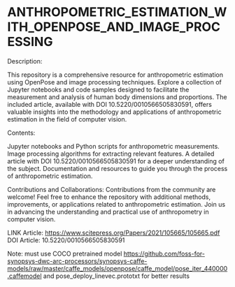 # ANTHROPOMETRIC_ESTIMATION_WITH_OPENPOSE_AND_IMAGE_PROCESSING

Description:

This repository is a comprehensive resource for anthropometric estimation using OpenPose and image processing techniques. Explore a collection of Jupyter notebooks and code samples designed to facilitate the measurement and analysis of human body dimensions and proportions. The included article, available with DOI 10.5220/0010566505830591, offers valuable insights into the methodology and applications of anthropometric estimation in the field of computer vision.

Contents:

Jupyter notebooks and Python scripts for anthropometric measurements.
Image processing algorithms for extracting relevant features.
A detailed article with DOI 10.5220/0010566505830591 for a deeper understanding of the subject.
Documentation and resources to guide you through the process of anthropometric estimation.

Contributions and Collaborations:
Contributions from the community are welcome! Feel free to enhance the repository with additional methods, improvements, or applications related to anthropometric estimation. Join us in advancing the understanding and practical use of anthropometry in computer vision.

LINK Article: https://www.scitepress.org/Papers/2021/105665/105665.pdf
DOI Article: 10.5220/0010566505830591

Note: must use COCO pretrained model https://github.com/foss-for-synopsys-dwc-arc-processors/synopsys-caffe-models/raw/master/caffe_models/openpose/caffe_model/pose_iter_440000.caffemodel and pose_deploy_linevec.prototxt for better results

